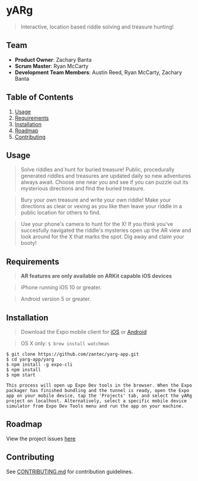 # yARg

> Interactive, location based riddle solving and treasure hunting!

## Team

  - __Product Owner__: Zachary Banta
  - __Scrum Master__: Ryan McCarty
  - __Development Team Members__: Austin Reed, Ryan McCarty, Zachary Banta

## Table of Contents

1. [Usage](#Usage)
1. [Requirements](#requirements)
1. [Installation](#installation)
    <!-- 1. [Installing Dependencies](#installing-dependencies)
    1. [Tasks](#tasks) -->
1. [Roadmap](#roadmap)
1. [Contributing](#contributing)

## Usage

> Solve riddles and hunt for buried treasure! Public, procedurally generated riddles and treasures are updated daily so new adventures always await. Choose one near you and see if you can puzzle out its mysterious directions and find the buried treasure.

>Bury your own treasure and write your own riddle! Make your directions as clear or vexing as you like then leave your riddle in a public location for others to find.

> Use your phone's camera to hunt for the X! If you think you've succesfully navigated the riddle's mysteries open up the AR view and look around for the X that marks the spot. Dig away and claim your booty!

## Requirements

>**AR features are only available on ARKit capable iOS devices**

>iPhone running iOS 10 or greater.

>Android version 5 or greater.

## Installation

>Download the Expo mobile client for [iOS](https://itunes.com/apps/exponent) or [Android](https://play.google.com/store/apps/details?id=host.exp.exponent)

>OS X only: ```$ brew install watchman```
```
$ git clone https://github.com/zantec/yarg-app.git
$ cd yarg-app/yarg
$ npm install -g expo-cli
$ npm install
$ npm start

This process will open up Expo Dev tools in the browser. When the Expo packager has finished bundling and the tunnel is ready, open the Expo app on your mobile device, tap the 'Projects' tab, and select the yARg project on localhost. Alternatively, select a specific mobile device simulator from Expo Dev Tools menu and run the app on your machine.
```


## Roadmap

View the project issues [here](https://github.com/zantec/yarg-app/issues)


## Contributing

See [CONTRIBUTING.md](CONTRIBUTING.md) for contribution guidelines.

